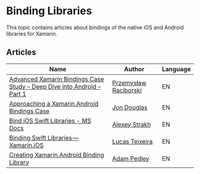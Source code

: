 # Binding Libraries

This topic contains articles about bindings of the native iOS and Android libraries for Xamarin.

## Articles

Name | Author | Language
---- | ------ | --------
[Advanced Xamarin Bindings Case Study – Deep Dive into Android – Part 1](https://insanelab.com/blog/mobile-development/advanced-xamarin-bindings-android-case-study/) | [Przemysław Raciborski](https://twitter.com/p_raciborski) | EN
[Approaching a Xamarin.Android Bindings Case](https://gist.github.com/JonDouglas/dda6d8ace7d071b0e8cb) | [Jon Douglas](https://twitter.com/_jondouglas) | EN
[Bind iOS Swift Libraries - MS Docs](https://docs.microsoft.com/en-us/xamarin/ios/platform/binding-swift/) | [Alexey Strakh](https://twitter.com/alexeystrakh) | EN
[Binding Swift Libraries — Xamarin.iOS](https://medium.com/@Flash3001/binding-swift-libraries-xamarin-ios-ff32adbc7c76) | [Lucas Teixeira](https://twitter.com/Flash3001) | EN
[Creating Xamarin.Android Binding Library](https://xamarinhelp.com/creating-xamarin-android-binding-library/) | [Adam Pedley](https://twitter.com/adpedley) | EN
